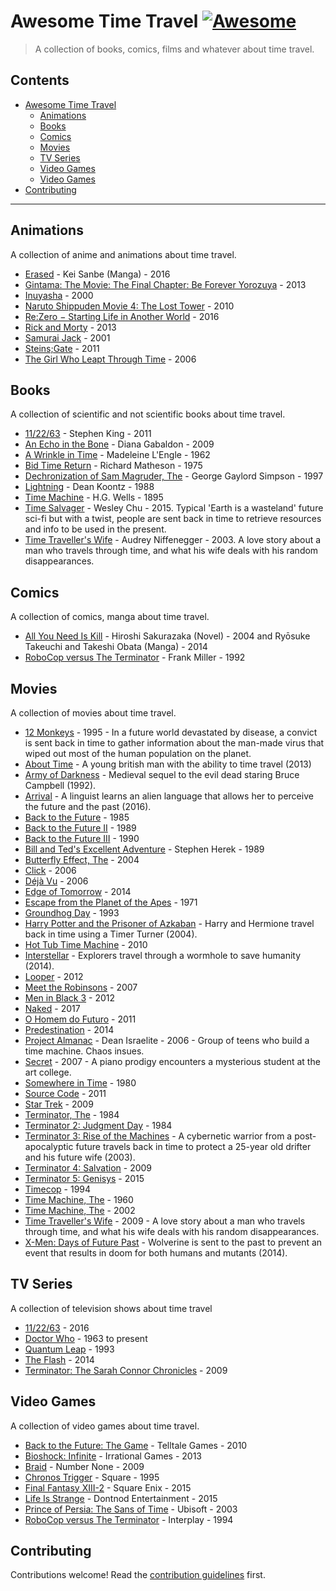 ﻿# Awesome Time Travel [![Awesome](https://awesome.re/badge.svg)](https://awesome.re)

> A collection of books, comics, films and whatever about time travel.

## Contents

- [Awesome Time Travel](#awesome-time-travel)
  - [Animations](#animations)
  - [Books](#books)
  - [Comics](#comics)
  - [Movies](#movies)
  - [TV Series](#tv-series)
  - [Video Games](#video-games)
  - [Video Games](#video-games)
- [Contributing](#contributing)

- - -

## Animations

A collection of anime and animations about time travel.

* [Erased](https://en.wikipedia.org/wiki/Erased_(manga)) - Kei Sanbe (Manga) - 2016
* [Gintama: The Movie: The Final Chapter: Be Forever Yorozuya](https://en.wikipedia.org/wiki/Gintama:_The_Movie:_The_Final_Chapter:_Be_Forever_Yorozuya) - 2013
* [Inuyasha](https://en.wikipedia.org/wiki/Inuyasha) - 2000
* [Naruto Shippuden Movie 4: The Lost Tower](http://naruto.wikia.com/wiki/Naruto_Shipp%C5%ABden_the_Movie:_The_Lost_Tower) - 2010
* [Re:Zero − Starting Life in Another World](https://en.wikipedia.org/wiki/Re:Zero_−_Starting_Life_in_Another_World) - 2016
* [Rick and Morty](https://en.wikipedia.org/wiki/Rick_and_Morty) - 2013
* [Samurai Jack](https://en.wikipedia.org/wiki/Samurai_Jack) - 2001
* [Steins;Gate](https://en.wikipedia.org/wiki/Steins;Gate_(anime)) - 2011
* [The Girl Who Leapt Through Time](https://en.wikipedia.org/wiki/The_Girl_Who_Leapt_Through_Time_(2006_film)) - 2006


## Books

A collection of scientific and not scientific books about time travel.

* [11/22/63](https://en.wikipedia.org/wiki/11/22/63) - Stephen King - 2011
* [An Echo in the Bone](https://en.wikipedia.org/wiki/An_Echo_in_the_Bone) - Diana Gabaldon - 2009
* [A Wrinkle in Time](https://en.wikipedia.org/wiki/A_Wrinkle_in_Time) - Madeleine L'Engle - 1962
* [Bid Time Return](https://en.wikipedia.org/wiki/Bid_Time_Return) - Richard Matheson - 1975
* [Dechronization of Sam Magruder, The](https://www.goodreads.com/book/show/57234.The_Dechronization_of_Sam_Magruder) - George Gaylord Simpson - 1997
* [Lightning](https://en.wikipedia.org/wiki/Lightning_(novel)) - Dean Koontz - 1988
* [Time Machine](https://en.wikipedia.org/wiki/The_Time_Machine) - H.G. Wells - 1895
* [Time Salvager](https://www.goodreads.com/book/show/23168818-time-salvager) - Wesley Chu - 2015. Typical 'Earth is a wasteland' future sci-fi but with a twist, people are sent back in time to retrieve resources and info to be used in the present.
* [Time Traveller's Wife](https://en.wikipedia.org/wiki/The_Time_Traveler%27s_Wife) - Audrey Niffenegger - 2003. A love story about a man who travels through time, and what his wife deals with his random disappearances.

## Comics
A collection of comics, manga about time travel.

* [All You Need Is Kill](https://en.wikipedia.org/wiki/All_You_Need_Is_Kill) - Hiroshi Sakurazaka (Novel) - 2004 and Ryōsuke Takeuchi and Takeshi Obata (Manga) - 2014
* [RoboCop versus The Terminator](https://en.wikipedia.org/wiki/RoboCop_Versus_The_Terminator_(comics)) - Frank Miller - 1992

## Movies

A collection of movies about time travel.

* [12 Monkeys](https://en.wikipedia.org/wiki/12_Monkeys) - 1995 - In a future world devastated by disease, a convict is sent back in time to gather information about the man-made virus that wiped out most of the human population on the planet.
* [About Time](https://en.wikipedia.org/wiki/About_Time_(2013_film)) - A young british man with the ability to time travel (2013)
* [Army of Darkness](https://en.wikipedia.org/wiki/Army_of_Darkness) - Medieval sequel to the evil dead staring Bruce Campbell (1992).
* [Arrival](https://en.wikipedia.org/wiki/Arrival_(film)) - A linguist learns an alien language that allows her to perceive the future and the past (2016).
* [Back to the Future](https://en.wikipedia.org/wiki/Back_to_the_Future) - 1985
* [Back to the Future II](https://en.wikipedia.org/wiki/Back_to_the_Future_Part_II) - 1989
* [Back to the Future III](https://en.wikipedia.org/wiki/Back_to_the_Future_Part_III) - 1990
* [Bill and Ted's Excellent Adventure](https://en.wikipedia.org/wiki/Bill_%26_Ted%27s_Excellent_Adventure) - Stephen Herek - 1989
* [Butterfly Effect, The](https://en.wikipedia.org/wiki/The_Butterfly_Effect) - 2004
* [Click](https://en.wikipedia.org/wiki/Click_(2006_film)) - 2006
* [Déjà Vu](https://en.wikipedia.org/wiki/D%C3%A9j%C3%A0_Vu_(2006_film)) - 2006
* [Edge of Tomorrow](https://en.wikipedia.org/wiki/Edge_of_Tomorrow) - 2014
* [Escape from the Planet of the Apes](https://en.wikipedia.org/wiki/Escape_from_the_Planet_of_the_Apes) - 1971
* [Groundhog Day](https://en.wikipedia.org/wiki/Groundhog_Day_(film)) - 1993
* [Harry Potter and the Prisoner of Azkaban](http://www.imdb.com/title/tt0304141/) - Harry and Hermione travel back in time using a Timer Turner (2004).
* [Hot Tub Time Machine](https://en.wikipedia.org/wiki/Hot_Tub_Time_Machine) - 2010
* [Interstellar](https://en.wikipedia.org/wiki/Interstellar_(film)) - Explorers travel through a wormhole to save humanity (2014).
* [Looper](https://en.wikipedia.org/wiki/Looper_(film)) - 2012
* [Meet the Robinsons](https://en.wikipedia.org/wiki/Meet_the_Robinsons) - 2007
* [Men in Black 3](https://en.wikipedia.org/wiki/Men_in_Black_3) - 2012
* [Naked](https://en.wikipedia.org/wiki/Naked_(2017_film)) - 2017
* [O Homem do Futuro](https://pt.wikipedia.org/wiki/O_Homem_do_Futuro) - 2011
* [Predestination](https://en.wikipedia.org/wiki/Predestination_(film)) - 2014
* [Project Almanac](https://en.wikipedia.org/wiki/Project_Almanac) - Dean Israelite - 2006 - Group of teens who build a time machine. Chaos insues.
* [Secret](https://en.wikipedia.org/wiki/Secret_(2007_film)) - 2007 - A piano prodigy encounters a mysterious student at the art college.
* [Somewhere in Time](https://en.wikipedia.org/wiki/Somewhere_in_Time_(film)) - 1980
* [Source Code](https://en.wikipedia.org/wiki/Source_Code) - 2011
* [Star Trek](https://en.wikipedia.org/wiki/Star_Trek_(film)) - 2009
* [Terminator, The](https://en.wikipedia.org/wiki/The_Terminator) - 1984
* [Terminator 2: Judgment Day](https://en.wikipedia.org/wiki/Terminator_2:_Judgment_Day) - 1984
* [Terminator 3: Rise of the Machines](https://en.wikipedia.org/wiki/Terminator_3:_Rise_of_the_Machines) - A cybernetic warrior from a post-apocalyptic future travels back in time to protect a 25-year old drifter and his future wife (2003).
* [Terminator 4: Salvation](https://en.wikipedia.org/wiki/Terminator_Salvation) - 2009
* [Terminator 5: Genisys](https://en.wikipedia.org/wiki/Terminator_Genisys) - 2015
* [Timecop](https://en.wikipedia.org/wiki/Timecop) - 1994
* [Time Machine, The](https://en.wikipedia.org/wiki/The_Time_Machine_(1960_film)) - 1960
* [Time Machine, The](https://en.wikipedia.org/wiki/The_Time_Machine_(2002_film)) - 2002
* [Time Traveller's Wife](https://en.wikipedia.org/wiki/The_Time_Traveler%27s_Wife_(film)) - 2009 - A love story about a man who travels through time, and what his wife deals with his random disappearances.
* [X-Men: Days of Future Past](http://www.imdb.com/title/tt1877832/) - Wolverine is sent to the past to prevent an event that results in doom for both humans and mutants (2014).

## TV Series

A collection of television shows about time travel

* [11/22/63](https://en.wikipedia.org/wiki/11.22.63) - 2016
* [Doctor Who](https://en.wikipedia.org/wiki/Doctor_Who) - 1963 to present
* [Quantum Leap](https://en.wikipedia.org/wiki/Quantum_Leap) - 1993
* [The Flash](https://en.wikipedia.org/wiki/The_Flash_(2014_TV_series)) - 2014
* [Terminator: The Sarah Connor Chronicles](https://en.wikipedia.org/wiki/Terminator:_The_Sarah_Connor_Chronicles) - 2009

## Video Games

A collection of video games about time travel.

* [Back to the Future: The Game](https://en.wikipedia.org/wiki/Back_to_the_Future:_The_Game) - Telltale Games - 2010
* [Bioshock: Infinite](https://en.wikipedia.org/wiki/BioShock_Infinite) - Irrational Games - 2013
* [Braid](https://en.wikipedia.org/wiki/Braid_(video_game)) - Number None - 2009
* [Chronos Trigger](https://en.wikipedia.org/wiki/Chrono_Trigger) - Square - 1995
* [Final Fantasy XIII-2](https://en.wikipedia.org/wiki/Final_Fantasy_XIII-2) - Square Enix - 2015
* [Life Is Strange](https://en.wikipedia.org/wiki/Life_Is_Strange) - Dontnod Entertainment - 2015
* [Prince of Persia: The Sans of Time](https://en.wikipedia.org/wiki/Prince_of_Persia) - Ubisoft - 2003
* [RoboCop versus The Terminator](https://en.wikipedia.org/wiki/RoboCop_Versus_The_Terminator) - Interplay - 1994

## Contributing

Contributions welcome! Read the [contribution guidelines](CONTRIBUTING.md) first.
